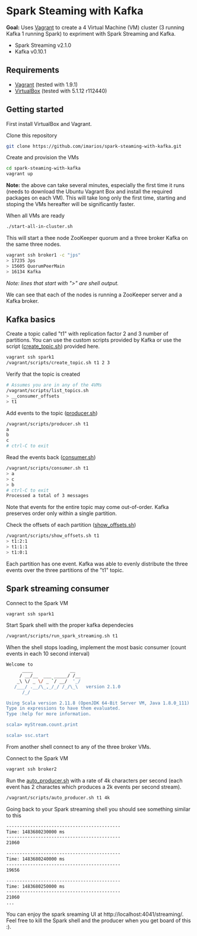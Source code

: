 # Spark Steaming with Kafka

**Goal:** Uses [Vagrant](https://www.vagrantup.com) to create a 4 Virtual Machine (VM) cluster (3 running Kafka 1 running Spark) to expriment with Spark Streaming and Kafka.

- Spark Streaming v2.1.0
- Kafka v0.10.1

Requirements
------------

- [Vagrant](https://www.vagrantup.com) (tested with 1.9.1)
- [VirtualBox](https://www.virtualbox.org/wiki/Downloads) (tested with 5.1.12 r112440)


Getting started
------------

First install VirtualBox and Vagrant. 

Clone this repository

```bash
git clone https://github.com/imarios/spark-steaming-with-kafka.git
```

Create and provision the VMs

```bash
cd spark-steaming-with-kafka
vagrant up
```
**Note:** the above can take several minutes, especially the first time it runs (needs to download the Ubuntu Vagrant Box and install the required packages on each VM). This will take long only the first time, starting and stoping the VMs hereafter will be significantly faster. 


When all VMs are ready

```bash
./start-all-in-cluster.sh
```

This will start a thee node ZooKeeper quorum and a three broker Kafka on the same three nodes. 

```bash
vagrant ssh broker1 -c "jps"
> 17235 Jps
> 15605 QuorumPeerMain
> 16134 Kafka
```

*Note: lines that start with ">" are shell output.*

We can see that each of the nodes is running a ZooKeeper server and a Kafka broker. 

Kafka basics
------------

Create a topic called "t1" with replication factor 2 and 3 number of
partitions. You can use the custom scripts provided by Kafka or use
the script ([create_topic.sh](scripts/create_topic.sh)) provided here.

```bash
vagrant ssh spark1
/vagrant/scripts/create_topic.sh t1 2 3
```

Verify that the topic is created

```bash
# Assumes you are in any of the 4VMs
/vagrant/scripts/list_topics.sh
> __consumer_offsets
> t1
```

Add events to the topic ([producer.sh](scripts/producer.sh))

```bash
/vagrant/scripts/producer.sh t1
a
b
c
# ctrl-C to exit
```

Read the events back ([consumer.sh](scripts/consumer.sh))

```bash
/vagrant/scripts/consumer.sh t1
> a
> c
> b
# ctrl-C to exit
Processed a total of 3 messages
```

Note that events for the entire topic may come out-of-order. 
Kafka preserves order only within a single partition.

Check the offsets of each partition ([show_offsets.sh](scripts/show_offsets.sh))

```bash
/vagrant/scripts/show_offsets.sh t1
> t1:2:1
> t1:1:1
> t1:0:1
```

Each partition has one event. Kafka was able to evenly distribute the three events 
over the three partitions of the "t1" topic.


Spark streaming consumer
------------

Connect to the Spark VM

```bash
vagrant ssh spark1
```

Start Spark shell with the proper kafka dependecies

```bash
/vagrant/scripts/run_spark_streaming.sh t1
```

When the shell stops loading, implement the most basic consumer (count events in each 10 second interval)

```bash
Welcome to
      ____              __
     / __/__  ___ _____/ /__
    _\ \/ _ \/ _ `/ __/  '_/
   /___/ .__/\_,_/_/ /_/\_\   version 2.1.0
      /_/

Using Scala version 2.11.8 (OpenJDK 64-Bit Server VM, Java 1.8.0_111)
Type in expressions to have them evaluated.
Type :help for more information.

scala> myStream.count.print

scala> ssc.start
```

From another shell connect to any of the three broker VMs.

Connect to the Spark VM

```bash
vagrant ssh broker2
```

Run the [auto_producer.sh](scripts/auto_producer.sh) with a rate of 4k characters per second (each event has 2 charactes which produces a 2k events per second stream).

```bash
/vagrant/scripts/auto_producer.sh t1 4k
```

Going back to your Spark streaming shell you should see something similar to this

```bash
-------------------------------------------
Time: 1483680230000 ms
-------------------------------------------
21060

-------------------------------------------
Time: 1483680240000 ms
-------------------------------------------
19656

-------------------------------------------
Time: 1483680250000 ms
-------------------------------------------
21060
...
```

You can enjoy the spark sreaming UI at http://localhost:4041/streaming/. 
Feel free to kill the Spark shell and the producer when you get board of this :). 









